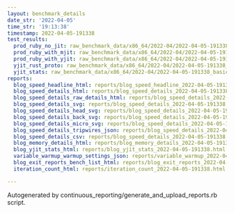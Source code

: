 ```yaml
---
layout: benchmark_details
date_str: '2022-04-05'
time_str: '19:13:38'
timestamp: 2022-04-05-191338
test_results:
  prod_ruby_no_jit: raw_benchmark_data/x86_64/2022-04/2022-04-05-191338_basic_benchmark_prod_ruby_no_jit.json
  prod_ruby_with_mjit: raw_benchmark_data/x86_64/2022-04/2022-04-05-191338_basic_benchmark_prod_ruby_with_mjit.json
  prod_ruby_with_yjit: raw_benchmark_data/x86_64/2022-04/2022-04-05-191338_basic_benchmark_prod_ruby_with_yjit.json
  yjit_rust_proto: raw_benchmark_data/x86_64/2022-04/2022-04-05-191338_basic_benchmark_yjit_rust_proto.json
  yjit_stats: raw_benchmark_data/x86_64/2022-04/2022-04-05-191338_basic_benchmark_yjit_stats.json
reports:
  blog_speed_headline_html: reports/blog_speed_headline_2022-04-05-191338.html
  blog_speed_details_html: reports/blog_speed_details_2022-04-05-191338.html
  blog_speed_details_raw_details_html: reports/blog_speed_details_2022-04-05-191338.raw_details.html
  blog_speed_details_svg: reports/blog_speed_details_2022-04-05-191338.svg
  blog_speed_details_head_svg: reports/blog_speed_details_2022-04-05-191338.head.svg
  blog_speed_details_back_svg: reports/blog_speed_details_2022-04-05-191338.back.svg
  blog_speed_details_micro_svg: reports/blog_speed_details_2022-04-05-191338.micro.svg
  blog_speed_details_tripwires_json: reports/blog_speed_details_2022-04-05-191338.tripwires.json
  blog_speed_details_csv: reports/blog_speed_details_2022-04-05-191338.csv
  blog_memory_details_html: reports/blog_memory_details_2022-04-05-191338.html
  blog_yjit_stats_html: reports/blog_yjit_stats_2022-04-05-191338.html
  variable_warmup_warmup_settings_json: reports/variable_warmup_2022-04-05-191338.warmup_settings.json
  blog_exit_reports_bench_list_html: reports/blog_exit_reports_2022-04-05-191338.bench_list.html
  iteration_count_html: reports/iteration_count_2022-04-05-191338.html

---
```

Autogenerated by continuous_reporting/generate_and_upload_reports.rb script.
